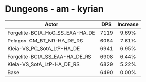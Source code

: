 # Dungeons - am - kyrian
| Actor | DPS | Increase |
|---|:---:|:---:|
|Forgelite-BCtA_HoG_SS_EAA-HA_DE|7119|9.69%|
|Pelagos-CM_BT_NR-HA_DE_RS|6984|7.61%|
|Kleia-VS_PC_SotA_LtP-HA_DE|6941|6.95%|
|Forgelite-BCtA_SS_EAA-HA_DE_RS|6908|6.44%|
|Kleia-VS_SotA_LtP-HA_DE_RS|6829|5.22%|
|Base|6490|0.00%|
